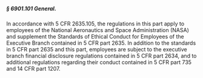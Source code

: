 ##### § 6901.101 General. #####

In accordance with 5 CFR 2635.105, the regulations in this part apply to employees of the National Aeronautics and Space Administration (NASA) and supplement the Standards of Ethical Conduct for Employees of the Executive Branch contained in 5 CFR part 2635. In addition to the standards in 5 CFR part 2635 and this part, employees are subject to the executive branch financial disclosure regulations contained in 5 CFR part 2634, and to additional regulations regarding their conduct contained in 5 CFR part 735 and 14 CFR part 1207.